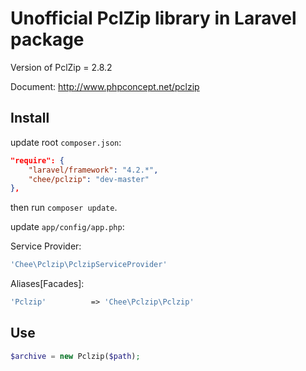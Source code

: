 # Unofficial PclZip library in Laravel package

Version of PclZip = 2.8.2

Document: http://www.phpconcept.net/pclzip

## Install

update root `composer.json`:

```json
"require": {
    "laravel/framework": "4.2.*",
    "chee/pclzip": "dev-master"
},
```

then run `composer update`.

update `app/config/app.php`:

Service Provider:

```php
'Chee\Pclzip\PclzipServiceProvider'
```

Aliases[Facades]:

```php
'Pclzip'		  => 'Chee\Pclzip\Pclzip'
```

## Use

```php
$archive = new Pclzip($path);
```
